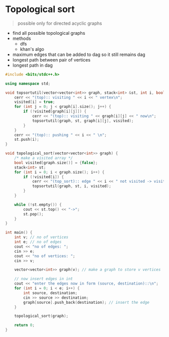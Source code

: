 # Topological sort

> possible only for directed acyclic graphs

- find all possible topological graphs
- methods
    - dfs
    - khan's algo
- maximum edges that can be added to dag so it still remains dag
- longest path between pair of vertices
- longest path in dag


```cpp
#include <bits/stdc++.h>

using namespace std;

void topsortutil(vector<vector<int>> graph, stack<int> &st, int i, bool *visited) {
    cerr << "(top):: visiting " << i << " vertex\n";
    visited[i] = true;
    for (int j = 0; j < graph[i].size(); j++) {
        if (!visited[graph[i][j]]) {
            cerr << "(top):: visiting " << graph[i][j] << " now\n";
            topsortutil(graph, st, graph[i][j], visited);
        }
    }
    cerr << "(top):: pushing " << i << " \n";
    st.push(i);
}

void topological_sort(vector<vector<int>> graph) {
    /* make a visited array */
    bool visited[graph.size()] = {false};
    stack<int> st;
    for (int i = 0; i < graph.size(); i++) {
        if (!visited[i]) {
            cerr << "(top_sort):: edge " << i << " not visited -> visiting\n";
            topsortutil(graph, st, i, visited);
        }
    }

    while (!st.empty()) {
        cout << st.top() << "->";
        st.pop();
    }
}

int main() {
    int v; // no of vertices
    int e; // no of edges
    cout << "no of edges: ";
    cin >> e;
    cout << "no of vertices: ";
    cin >> v;

    vector<vector<int>> graph(v); // make a graph to store v vertices

    // now insert edges in int
    cout << "enter the edges now in form (source, destination)::\n";
    for (int i = 0; i < e; i++) {
        int source, destination;
        cin >> source >> destination;
        graph[source].push_back(destination); // insert the edge
    }

    topological_sort(graph);

    return 0;
}
```